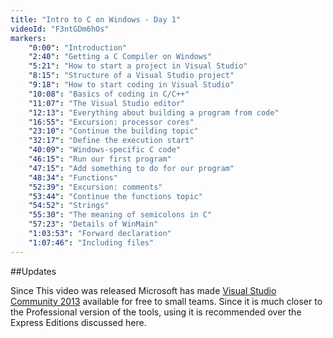 ```yaml
---
title: "Intro to C on Windows - Day 1"
videoId: "F3ntGDm6hOs"
markers:
    "0:00": "Introduction"
    "2:40": "Getting a C Compiler on Windows"
    "5:21": "How to start a project in Visual Studio"
    "8:15": "Structure of a Visual Studio project"
    "9:18": "How to start coding in Visual Studio"
    "10:08": "Basics of coding in C/C++"
    "11:07": "The Visual Studio editor"
    "12:13": "Everything about building a program from code"
    "16:55": "Excursion: processor cores"
    "23:10": "Continue the building topic"
    "32:17": "Define the execution start"
    "40:09": "Windows-specific C code"
    "46:15": "Run our first program"
    "47:15": "Add something to do for our program"
    "48:34": "Functions"
    "52:39": "Excursion: comments"
    "53:44": "Continue the functions topic"
    "54:52": "Strings"
    "55:30": "The meaning of semicolons in C"
    "57:23": "Details of WinMain"
    "1:03:53": "Forward declaration"
    "1:07:46": "Including files"
---
```


##Updates

Since This video was released Microsoft has made [Visual Studio Community 2013](http://www.visualstudio.com/products/visual-studio-community-vs) available for free to small teams. Since it is much closer to the Professional version of the tools, using it is recommended over the Express Editions discussed here.